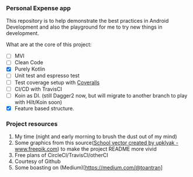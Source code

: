 ### Personal Expense app 

This repository is to help demonstrate the best practices in Android Development and also the playground for me to 
try new things in development.

What are at the core of this project:

- [ ] MVI 
- [ ] Clean Code
- [x] Purely Kotlin
- [ ] Unit test and espresso test 
- [ ] Test coverage setup with [Coveralls](https://coveralls.io/)
- [ ] CI/CD with TravisCI
- [ ] Koin as DI. (still Dagger2 now, but will migrate to another branch to play with Hilt/Koin soon) 
- [x] Feature based structure. 

### Project resources
1. My time (night and early morning to brush the dust out of my mind) 
2. Some graphics from this source(<a href='https://www.freepik.com/vectors/school'>School vector created by upklyak - www.freepik.com</a>) to make the project README more vivid
3. Free plans of CircleCI/TravisCI/otherCI
4. Courtesy of Github
4. Some boasting on (Medium)[https://medium.com/@toantran]

